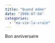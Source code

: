 ```yaml
---
title: "Quand même"
date: "2006-07-04"
categories: 
  - "ma-vie-la-vraie"
---
```


  
Bon anniversaire
